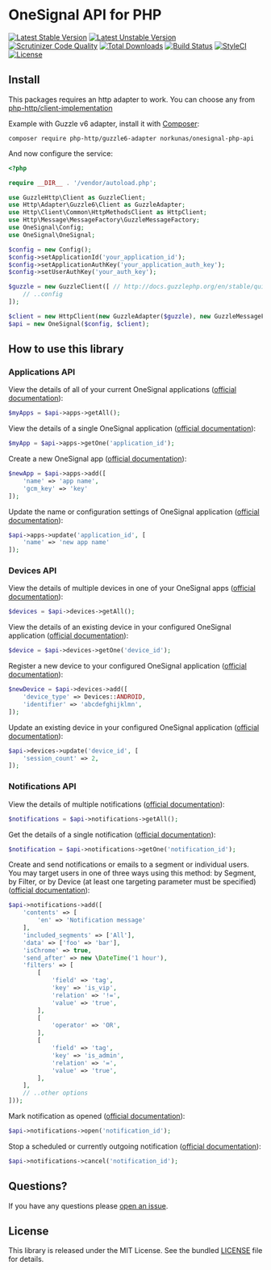 # OneSignal API for PHP

[![Latest Stable Version](https://poser.pugx.org/norkunas/onesignal-php-api/v/stable)](https://packagist.org/packages/norkunas/onesignal-php-api)
[![Latest Unstable Version](https://poser.pugx.org/norkunas/onesignal-php-api/v/unstable)](https://packagist.org/packages/norkunas/onesignal-php-api)
[![Scrutinizer Code Quality](https://scrutinizer-ci.com/g/norkunas/onesignal-php-api/badges/quality-score.png?b=1.0)](https://scrutinizer-ci.com/g/norkunas/onesignal-php-api/?branch=1.0)
[![Total Downloads](https://poser.pugx.org/norkunas/onesignal-php-api/downloads)](https://packagist.org/packages/norkunas/onesignal-php-api)
[![Build Status](https://travis-ci.org/norkunas/onesignal-php-api.svg?branch=1.0)](https://travis-ci.org/norkunas/onesignal-php-api)
[![StyleCI](https://styleci.io/repos/34352212/shield?style=flat&branch=1.0)](https://styleci.io/repos/34352212)
[![License](https://poser.pugx.org/norkunas/onesignal-php-api/license)](https://packagist.org/packages/norkunas/onesignal-php-api)

## Install

This packages requires an http adapter to work. You can choose any from
[php-http/client-implementation](https://packagist.org/providers/php-http/client-implementation)

Example with Guzzle v6 adapter, install it with [Composer](https://getcomposer.org/):

```
composer require php-http/guzzle6-adapter norkunas/onesignal-php-api
```

And now configure the service:

```php
<?php

require __DIR__ . '/vendor/autoload.php';

use GuzzleHttp\Client as GuzzleClient;
use Http\Adapter\Guzzle6\Client as GuzzleAdapter;
use Http\Client\Common\HttpMethodsClient as HttpClient;
use Http\Message\MessageFactory\GuzzleMessageFactory;
use OneSignal\Config;
use OneSignal\OneSignal;

$config = new Config();
$config->setApplicationId('your_application_id');
$config->setApplicationAuthKey('your_application_auth_key');
$config->setUserAuthKey('your_auth_key');

$guzzle = new GuzzleClient([ // http://docs.guzzlephp.org/en/stable/quickstart.html
    // ..config
]);

$client = new HttpClient(new GuzzleAdapter($guzzle), new GuzzleMessageFactory());
$api = new OneSignal($config, $client);
```

## How to use this library

### Applications API

View the details of all of your current OneSignal applications ([official documentation](https://documentation.onesignal.com/reference#view-apps-apps)):

```php
$myApps = $api->apps->getAll();
```

View the details of a single OneSignal application ([official documentation](https://documentation.onesignal.com/reference#view-an-app)):

```php
$myApp = $api->apps->getOne('application_id');
```

Create a new OneSignal app ([official documentation](https://documentation.onesignal.com/reference#create-an-app)):

```php
$newApp = $api->apps->add([
    'name' => 'app name',
    'gcm_key' => 'key'
]);
```

Update the name or configuration settings of OneSignal application ([official documentation](https://documentation.onesignal.com/reference#update-an-app)):

```php
$api->apps->update('application_id', [
    'name' => 'new app name'
]);
```

### Devices API

View the details of multiple devices in one of your OneSignal apps ([official documentation](https://documentation.onesignal.com/reference#view-devices)):

```php
$devices = $api->devices->getAll();
```

View the details of an existing device in your configured OneSignal application ([official documentation](https://documentation.onesignal.com/reference#view-device)):

```php
$device = $api->devices->getOne('device_id');
```

Register a new device to your configured OneSignal application ([official documentation](https://documentation.onesignal.com/reference#add-a-device)):

```php
$newDevice = $api->devices->add([
    'device_type' => Devices::ANDROID,
    'identifier' => 'abcdefghijklmn',
]);
```

Update an existing device in your configured OneSignal application ([official documentation](https://documentation.onesignal.com/reference#edit-device)):

```php
$api->devices->update('device_id', [
    'session_count' => 2,
]);
```

### Notifications API

View the details of multiple notifications ([official documentation](https://documentation.onesignal.com/reference#view-notifications)):

```php
$notifications = $api->notifications->getAll();
```

Get the details of a single notification ([official documentation](https://documentation.onesignal.com/reference#view-notification)):

```php
$notification = $api->notifications->getOne('notification_id');
```

Create and send notifications or emails to a segment or individual users.
You may target users in one of three ways using this method: by Segment, by
Filter, or by Device (at least one targeting parameter must be specified) ([official documentation](https://documentation.onesignal.com/reference#create-notification)):

```php
$api->notifications->add([
    'contents' => [
        'en' => 'Notification message'
    ],
    'included_segments' => ['All'],
    'data' => ['foo' => 'bar'],
    'isChrome' => true,
    'send_after' => new \DateTime('1 hour'),
    'filters' => [
        [
            'field' => 'tag',
            'key' => 'is_vip',
            'relation' => '!=',
            'value' => 'true',
        ],
        [
            'operator' => 'OR',
        ],
        [
            'field' => 'tag',
            'key' => 'is_admin',
            'relation' => '=',
            'value' => 'true',
        ],
    ],
    // ..other options
]));
```

Mark notification as opened ([official documentation](https://documentation.onesignal.com/reference#track-open)):

```php
$api->notifications->open('notification_id');
```

Stop a scheduled or currently outgoing notification ([official documentation](https://documentation.onesignal.com/reference#cancel-notification)):

```php
$api->notifications->cancel('notification_id');
```

## Questions?

If you have any questions please [open an issue](https://github.com/norkunas/onesignal-php-api/issues/new).

## License

This library is released under the MIT License. See the bundled [LICENSE](https://github.com/norkunas/onesignal-php-api/blob/master/LICENSE) file for details.
